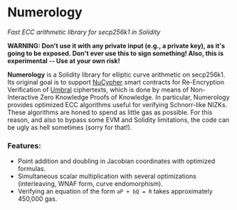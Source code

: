# Numerology 
*Fast ECC arithmetic library for secp256k1 in Solidity*

**WARNING: Don't use it with any private input (e.g., a private key), as it's going to be exposed. Don't ever use this to sign something! Also, this is experimental -- Use at your own risk!**

**Numerology** is a Solidity library for elliptic curve arithmetic on secp256k1. Its original goal is to support [NuCypher](https://github.com/nucypher/nucypher) smart contracts for Re-Encryption Verification of [Umbral](https://github.com/nucypher/pyUmbral) ciphertexts, which is done by means of Non-Interactive Zero Knowledge Proofs of Knowledge. In particular, Numerology provides optimized ECC algorithms useful for verifying Schnorr-like NIZKs. These algorithms are honed to spend as little gas as possible. For this reason, and also to bypass some EVM and Solidity limitations, the code can be ugly as hell sometimes (sorry for that!).

### Features:
- Point addition and doubling in Jacobian coordinates with optimized formulas.
- Simultaneous scalar multiplication with several optimizations (interleaving, WNAF form, curve endomorphism).
- Verifying an equation of the form `aP + bQ = R` takes approximately 450,000 gas.




